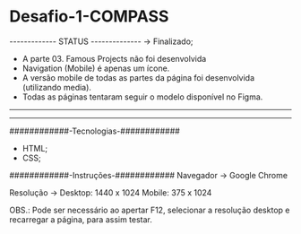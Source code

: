 # Desafio-1-COMPASS

-------------   STATUS  --------------
-> Finalizado;
- A parte 03. Famous Projects não foi 
desenvolvida
- Navigation (Mobile) é apenas um 
ícone.
- A versão mobile de todas as partes 
da página foi desenvolvida (utilizando media).
- Todas as páginas tentaram seguir o 
modelo disponível no Figma.
______________________________________
--------------------------------------

############-Tecnologias-############ 
- HTML;
- CSS;


############-Instruções-############ 
Navegador -> Google Chrome

Resolução -> Desktop: 1440 x 1024
               Mobile: 375 x 1024

OBS.: Pode ser necessário ao apertar F12, selecionar a resolução desktop e recarregar a página, para assim testar.
